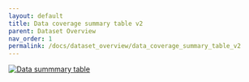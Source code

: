 ```yaml
---
layout: default
title: Data coverage summary table v2
parent: Dataset Overview
nav_order: 1
permalink: /docs/dataset_overview/data_coverage_summary_table_v2
---
```



<a href="https://github.io/documentation/assets/images/data_summary_table_20240930.pdf" target="_blank">
  <img src="https://github.io/documentation/assets/images/data_summary_table_20240930.pdf" alt="Data summmary table">
</a>
